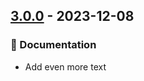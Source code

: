 ## [3.0.0](https://github.com/tvcsantos/git-cliff-test/compare/v2.0.0...v3.0.0) - 2023-12-08

### 📝 Documentation

- Add even more text
